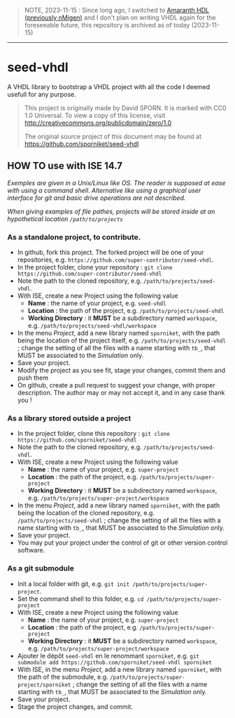 > NOTE, 2023-11-15 : Since long ago, I switched to [Amaranth HDL (previously nMigen)](https://github.com/amaranth-lang/amaranth/) and I don't plan on writing VHDL again for the foreseeable future, this repository is archived as of today (2023-11-15)

---

# seed-vhdl
A VHDL library to bootstrap a VHDL project with all the code I deemed usefull for any purpose.

> This project is originally made by David SPORN. It is marked
> with CC0 1.0 Universal. To view a copy of this license, visit
> http://creativecommons.org/publicdomain/zero/1.0
>
> The original source project of this document may be found at
> https://github.com/sporniket/seed-vhdl

## HOW TO use with ISE 14.7

_Exemples are given in a Unix/Linux like OS. The reader is supposed at ease with using a command shell. Alternative like using a graphical user interface for git and basic drive operations are not described._

_When giving examples of file pathes, projects will be stored inside at an hypothetical location `/path/to/projects`_

### As a standalone project, to contribute.

* In github, fork this project. The forked project will be one of your repositories, e.g. `https://github.com/super-contributor/seed-vhdl`.
* In the project folder, clone your repository : `git clone https://github.com/super-contributor/seed-vhdl`
* Note the path to the cloned repository, e.g. `/path/to/projects/seed-vhdl`.
* With ISE, create a new Project using the following value
  * **Name** : the name of your project, e.g. `seed-vhdl`
  * **Location** : the path of the project, e.g. `/path/to/projects/seed-vhdl`
  * **Working Directory** : it **MUST** be a subdirectory named `workspace`, e.g. `/path/to/projects/seed-vhdl/workspace`
* In the menu _Project_, add a new library named `sporniket`, with the path being the location of the project itself, e.g. `/path/to/projects/seed-vhdl` ; change the setting of all the files with a name starting with `tb_`, that MUST be associated to the _Simulation_ only.
* Save your project.
* Modify the project as you see fit, stage your changes, commit them and push them
* On github, create a pull request to suggest your change, with proper description. The author may or may not accept it, and in any case thank you !

### As a library stored outside a project

* In the project folder, clone this repository : `git clone https://github.com/sporniket/seed-vhdl`
* Note the path to the cloned repository, e.g. `/path/to/projects/seed-vhdl`.
* With ISE, create a new Project using the following value
  * **Name** : the name of your project, e.g. `super-project`
  * **Location** : the path of the project, e.g. `/path/to/projects/super-project`
  * **Working Directory** : it **MUST** be a subdirectory named `workspace`, e.g. `/path/to/projects/super-project/workspace`
* In the menu _Project_, add a new library named `sporniket`, with the path being the location of the cloned repository, e.g. `/path/to/projects/seed-vhdl` ; change the setting of all the files with a name starting with `tb_`, that MUST be associated to the _Simulation_ only.
* Save your project.
* You may put your project under the control of git or other version control software.


### As a git submodule

* Init a local folder with git, e.g. `git init /path/to/projects/super-project`.
* Set the command shell to this folder, e.g. `cd /path/to/projects/super-project`
* With ISE, create a new Project using the following value
  * **Name** : the name of your project, e.g. `super-project`
  * **Location** : the path of the project, e.g. `/path/to/projects/super-project`
  * **Working Directory** : it **MUST** be a subdirectory named `workspace`, e.g. `/path/to/projects/super-project/workspace`
* Ajouter le dépôt `seed-vhdl` en le renommant `sporniket`, e.g. `git submodule add https://github.com/sporniket/seed-vhdl sporniket`
* With ISE, in the menu _Project_, add a new library named `sporniket`, with the path of the submodule, e.g. `/path/to/projects/super-project/sporniket` ; change the setting of all the files with a name starting with `tb_`, that MUST be associated to the _Simulation_ only.
* Save your project.
* Stage the project changes, and commit.
